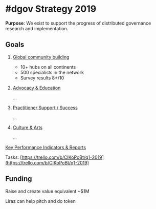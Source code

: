 # \#dgov Strategy 2019

**Purpose**: We exist to support the progress of distributed governance research and implementation.

## Goals

1. [Global community building](community-building.md)
   * 10+ hubs on all continents
   * 500 specialists in the network
   * Survey results 8+/10
2. [Advocacy & Education](advocacy-and-education.md)

   ...

3. [Practitioner Support / Success ](practitioner-support-success.md)

   ...

4. [Culture & Arts](arts-and-inspiration.md)

   ...

[Key Performance Indicators & Reports](https://docs.google.com/spreadsheets/d/1B0XGN2uMeStBHcOcr0VySbSzYz_V67zmKCjJ-NBwvNU/edit?usp=sharing)

Tasks: [https://trello.com/b/CIKoPoBt/q1-2019](https://trello.com/b/CIKoPoBt/q1-2019)

## Funding

Raise and create value equivalent ~$1M

Liraz can help pitch and do token

